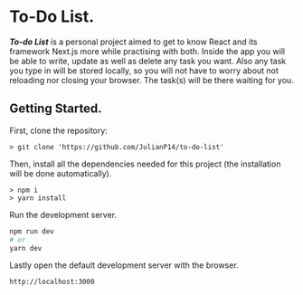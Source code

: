 # To-Do List.

***To-do List*** is a personal project aimed to get to know React and its framework Next.js more while practising with both.
Inside the app you will be able to write, update as well as delete any task you want. 
Also any task you type in will be stored locally, so you will not have to worry about not reloading nor closing your browser. The task(s) will be there waiting for you.

## Getting Started.
First, clone the repository:
```
> git clone 'https://github.com/JulianP14/to-do-list'
```
Then, install all the dependencies needed for this project (the installation will be done automatically).
```
> npm i 
> yarn install
```
Run the development server.

```bash
npm run dev
# or
yarn dev
```
Lastly open the default development server with the browser.
```
http://localhost:3000
```